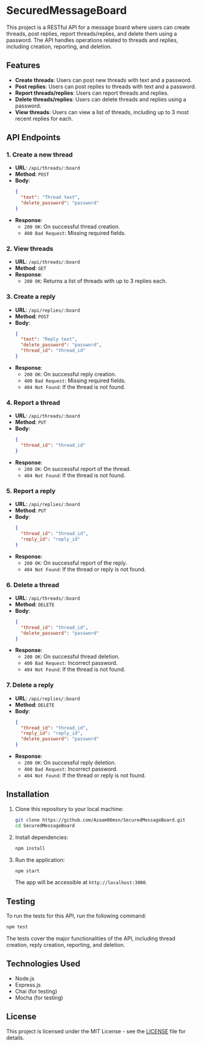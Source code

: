 # SecuredMessageBoard

This project is a RESTful API for a message board where users can create threads, post replies, report threads/replies, and delete them using a password. The API handles operations related to threads and replies, including creation, reporting, and deletion.

## Features

- **Create threads**: Users can post new threads with text and a password.
- **Post replies**: Users can post replies to threads with text and a password.
- **Report threads/replies**: Users can report threads and replies.
- **Delete threads/replies**: Users can delete threads and replies using a password.
- **View threads**: Users can view a list of threads, including up to 3 most recent replies for each.
  
## API Endpoints

### 1. **Create a new thread**

- **URL**: `/api/threads/:board`
- **Method**: `POST`
- **Body**:
    ```json
    {
      "text": "Thread text",
      "delete_password": "password"
    }
    ```
- **Response**:
    - `200 OK`: On successful thread creation.
    - `400 Bad Request`: Missing required fields.

### 2. **View threads**

- **URL**: `/api/threads/:board`
- **Method**: `GET`
- **Response**:
    - `200 OK`: Returns a list of threads with up to 3 replies each.

### 3. **Create a reply**

- **URL**: `/api/replies/:board`
- **Method**: `POST`
- **Body**:
    ```json
    {
      "text": "Reply text",
      "delete_password": "password",
      "thread_id": "thread_id"
    }
    ```
- **Response**:
    - `200 OK`: On successful reply creation.
    - `400 Bad Request`: Missing required fields.
    - `404 Not Found`: If the thread is not found.

### 4. **Report a thread**

- **URL**: `/api/threads/:board`
- **Method**: `PUT`
- **Body**:
    ```json
    {
      "thread_id": "thread_id"
    }
    ```
- **Response**:
    - `200 OK`: On successful report of the thread.
    - `404 Not Found`: If the thread is not found.

### 5. **Report a reply**

- **URL**: `/api/replies/:board`
- **Method**: `PUT`
- **Body**:
    ```json
    {
      "thread_id": "thread_id",
      "reply_id": "reply_id"
    }
    ```
- **Response**:
    - `200 OK`: On successful report of the reply.
    - `404 Not Found`: If the thread or reply is not found.

### 6. **Delete a thread**

- **URL**: `/api/threads/:board`
- **Method**: `DELETE`
- **Body**:
    ```json
    {
      "thread_id": "thread_id",
      "delete_password": "password"
    }
    ```
- **Response**:
    - `200 OK`: On successful thread deletion.
    - `400 Bad Request`: Incorrect password.
    - `404 Not Found`: If the thread is not found.

### 7. **Delete a reply**

- **URL**: `/api/replies/:board`
- **Method**: `DELETE`
- **Body**:
    ```json
    {
      "thread_id": "thread_id",
      "reply_id": "reply_id",
      "delete_password": "password"
    }
    ```
- **Response**:
    - `200 OK`: On successful reply deletion.
    - `400 Bad Request`: Incorrect password.
    - `404 Not Found`: If the thread or reply is not found.

## Installation

1. Clone this repository to your local machine:
    ```bash
    git clone https://github.com/Azaam86msn/SecuredMessageBoard.git
    cd SecuredMessageBoard
    ```

2. Install dependencies:
    ```bash
    npm install
    ```

3. Run the application:
    ```bash
    npm start
    ```

   The app will be accessible at `http://localhost:3000`.

## Testing

To run the tests for this API, run the following command:
```bash
npm test
```

The tests cover the major functionalities of the API, including thread creation, reply creation, reporting, and deletion.

## Technologies Used

- Node.js
- Express.js
- Chai (for testing)
- Mocha (for testing)

## License

This project is licensed under the MIT License - see the [LICENSE](LICENSE) file for details.
